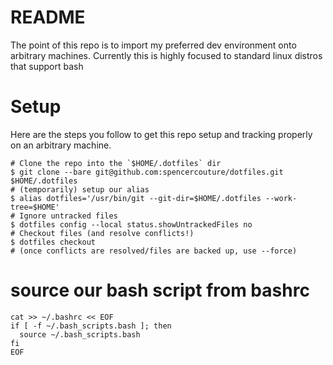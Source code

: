# README
The point of this repo is to import my preferred dev environment onto arbitrary machines. Currently this is highly focused to standard linux distros that support bash

# Setup
Here are the steps you follow to get this repo setup and tracking properly on an arbitrary machine.

```
# Clone the repo into the `$HOME/.dotfiles` dir 
$ git clone --bare git@github.com:spencercouture/dotfiles.git $HOME/.dotfiles
# (temporarily) setup our alias
$ alias dotfiles='/usr/bin/git --git-dir=$HOME/.dotfiles --work-tree=$HOME'
# Ignore untracked files
$ dotfiles config --local status.showUntrackedFiles no
# Checkout files (and resolve conflicts!)
$ dotfiles checkout
# (once conflicts are resolved/files are backed up, use --force)
```


# source our bash script from bashrc
```
cat >> ~/.bashrc << EOF
if [ -f ~/.bash_scripts.bash ]; then
  source ~/.bash_scripts.bash
fi
EOF
```
